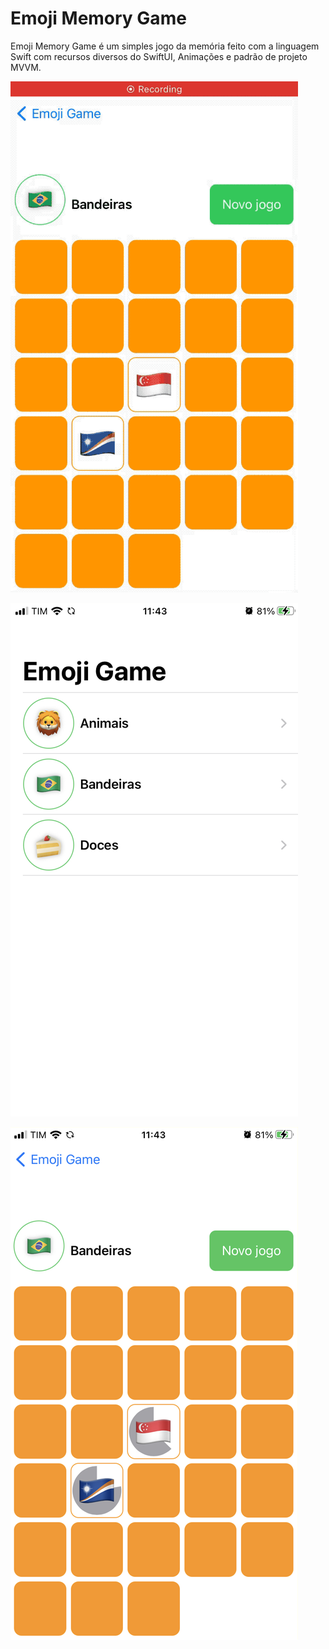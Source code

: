 
# Emoji Memory Game

Emoji Memory Game é um simples jogo da memória feito com a linguagem Swift com recursos diversos do SwiftUI, Animações e padrão de projeto MVVM.

![App iPhone](https://github.com/manoelfilho/emoji-memory-game/blob/main/screenshot.gif)

![App iPhone](https://github.com/manoelfilho/emoji-memory-game/blob/main/screenshot1.png)

![App iPhone](https://github.com/manoelfilho/emoji-memory-game/blob/main/screenshot2.png)


